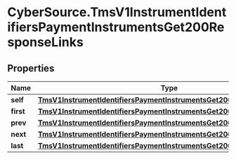 # CyberSource.TmsV1InstrumentIdentifiersPaymentInstrumentsGet200ResponseLinks

## Properties
Name | Type | Description | Notes
------------ | ------------- | ------------- | -------------
**self** | [**TmsV1InstrumentIdentifiersPaymentInstrumentsGet200ResponseLinksSelf**](TmsV1InstrumentIdentifiersPaymentInstrumentsGet200ResponseLinksSelf.md) |  | [optional] 
**first** | [**TmsV1InstrumentIdentifiersPaymentInstrumentsGet200ResponseLinksFirst**](TmsV1InstrumentIdentifiersPaymentInstrumentsGet200ResponseLinksFirst.md) |  | [optional] 
**prev** | [**TmsV1InstrumentIdentifiersPaymentInstrumentsGet200ResponseLinksPrev**](TmsV1InstrumentIdentifiersPaymentInstrumentsGet200ResponseLinksPrev.md) |  | [optional] 
**next** | [**TmsV1InstrumentIdentifiersPaymentInstrumentsGet200ResponseLinksNext**](TmsV1InstrumentIdentifiersPaymentInstrumentsGet200ResponseLinksNext.md) |  | [optional] 
**last** | [**TmsV1InstrumentIdentifiersPaymentInstrumentsGet200ResponseLinksLast**](TmsV1InstrumentIdentifiersPaymentInstrumentsGet200ResponseLinksLast.md) |  | [optional] 


